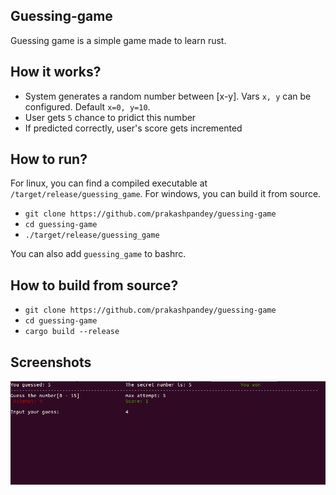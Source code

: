 ## Guessing-game

Guessing game is a simple game made to learn rust.

## How it works?

- System generates a random number between [x-y]. 
  Vars `x, y` can be configured. Default `x=0, y=10`.
- User gets `5` chance to pridict this number
- If predicted correctly, user's score gets incremented

## How to run?

For linux, you can find a compiled executable at `/target/release/guessing_game`.
For windows, you can build it from source.

- `git clone https://github.com/prakashpandey/guessing-game`
- `cd guessing-game`
- `./target/release/guessing_game`

You can also add `guessing_game` to bashrc.

## How to build from source?
- `git clone https://github.com/prakashpandey/guessing-game`
- `cd guessing-game`
- `cargo build --release`

## Screenshots

<img src="/docs/media/screen-1.png" alt="Screen-1"/>
